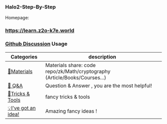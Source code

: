### Halo2-Step-By-Step

Homepage: <h3>https://learn.z2o-k7e.world</h3>


### [Github Discussion](https://github.com/zkp-co-learning/halo2-step-by-step/discussions) Usage



| Categories         | description                                                  |
| ------------------ | ---------------------------------- |
| [🍕Materials](https://github.com/zkp-co-learning/halo2-step-by-step/discussions/categories/materials)   | Materials share:  code repo/zk/Math/cryptography (Article/Books/Courses...)    |
| [🙏 Q&A](https://github.com/zkp-co-learning/halo2-step-by-step/discussions/categories/q-a)              | Question & Answer , you are the most helpful! |
| [🔧Tricks & Tools](https://github.com/zkp-co-learning/halo2-step-by-step/discussions/categories/tricks-tools)    | fancy tricks & tools |
| [💡I've got an idea!](https://github.com/zkp-co-learning/halo2-step-by-step/discussions/categories/i-ve-got-an-idea) | Amazing fancy ideas !|

